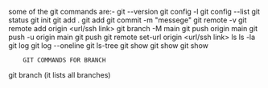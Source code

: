 some of the git commands are:-
git --version
git config -l
git config --list
git status
git init
git add .
git add <file name>
git commit -m "messege"
git remote -v
git remote add origin <url/ssh link>
git branch -M main
git push origin main
git push -u origin main
git push
git remote set-url origin <url/ssh link>
ls
ls -la
git log
git log --oneline
git ls-tree <commit hash>
git show <blob>
git show <commit hash>
git show <commit id>


        GIT COMMANDS FOR BRANCH

git branch   (it lists all branches)
